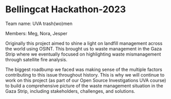 # Bellingcat Hackathon-2023
Team name: UVA trash(wo)men

Members: Meg, Nora, Jesper

Originally this project aimed to shine a light on landfill management across the world using OSINT. This brought us to waste management in the Gaza Strip where we eventually focused on highlighting waste mismanagement through satellite fire analysis.

The biggest roadbump we faced was making sense of the multiple factors contributing to this issue throughout history. This is why we will continue to work on this project (as part of our Open Source Investigations UVA course) to build a comprehensive picture of the waste management situation in the Gaza Strip, including stakeholders, challenges, and solutions.
